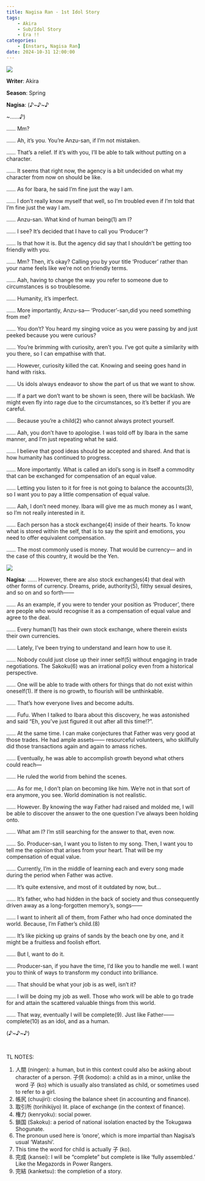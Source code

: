 ```yaml
---
title: Nagisa Ran - 1st Idol Story
tags: 
    - Akira
    - Sub/Idol Story
    - Era !!
categories: 
    - [Enstars, Nagisa Ran]
date: 2024-10-31 12:00:00
---
```

<img src="/images/SecondEra/1IdolN/ojwunjxo.png">

**Writer**: Akira

**Season**: Spring

<!-- more -->

**Nagisa**: (♪\~♪\~♪

~……♪)

…… Mm?

…… Ah, it’s you. You’re Anzu-san, if I’m not mistaken.

…… That’s a relief. If it’s with you, I’ll be able to talk without putting on a character.

…… It seems that right now, the agency is a bit undecided on what my character from now on should be like.

…… As for Ibara, he said I’m fine just the way I am.

…… I don’t really know myself that well, so I’m troubled even if I’m told that I’m fine just the way I am.

…… Anzu-san. What kind of human being(1) am I?

…… I see? It’s decided that I have to call you ‘Producer’?

…… Is that how it is. But the agency did say that I shouldn’t be getting too friendly with you.

…… Mm? Then, it’s okay? Calling you by your title ‘Producer’ rather than your name feels like we’re not on friendly terms.

…… Aah, having to change the way you refer to someone due to circumstances is so troublesome.

…… Humanity, it’s imperfect.

…… More importantly, Anzu-sa— ‘Producer’-san,did you need something from me?

…… You don’t? You heard my singing voice as you were passing by and just peeked because you were curious?

…… You’re brimming with curiosity, aren’t you. I’ve got quite a similarity with you there, so I can empathise with that.

…… However, curiosity killed the cat. Knowing and seeing goes hand in hand with risks.

…… Us idols always endeavor to show the part of us that we want to show.

…… If a part we don’t want to be shown is seen, there will be backlash. We might even fly into rage due to the circumstances, so it’s better if you are careful.

…… Because you’re a child(2) who cannot always protect yourself.

…… Aah, you don’t have to apologise. I was told off by Ibara in the same manner, and I’m just repeating what he said.

…… I believe that good ideas should be accepted and shared. And that is how humanity has continued to progress.

…… More importantly. What is called an idol’s song is in itself a commodity that can be exchanged for compensation of an equal value.

…… Letting you listen to it for free is not going to balance the accounts(3), so I want you to pay a little compensation of equal value.

…… Aah, I don’t need money. Ibara will give me as much money as I want, so I’m not really interested in it.

…… Each person has a stock exchange(4) inside of their hearts. To know what is stored within the self, that is to say the spirit and emotions, you need to offer equivalent compensation.

…… The most commonly used is money. That would be currency— and in the case of this country, it would be the Yen. 

<img src="/images/SecondEra/1IdolN/t6f7paa9.png">

**Nagisa**: …… However, there are also stock exchanges(4) that deal with other forms of currency. Dreams, pride, authority(5), filthy sexual desires, and so on and so forth—— 

…… As an example, if you were to tender your position as ‘Producer’, there are people who would recognise it as a compensation of equal value and agree to the deal.

…… Every human(1) has their own stock exchange, where therein exists their own currencies.

…… Lately, I’ve been trying to understand and learn how to use it.

…… Nobody could just close up their inner self(5) without engaging in trade negotiations. The Sakoku(6) was an irrational policy even from a historical perspective.

…… One will be able to trade with others for things that do not exist within oneself(1). If there is no growth, to flourish will be unthinkable. 

…… That’s how everyone lives and become adults.

…… Fufu. When I talked to Ibara about this discovery, he was astonished and said “Eh, you’ve just figured it out after all this time!?”.

…… At the same time. I can make conjectures that Father was very good at those trades. He had ample assets—— resourceful volunteers, who skillfully did those transactions again and again to amass riches.

…… Eventually, he was able to accomplish growth beyond what others could reach—

…… He ruled the world from behind the scenes.

…… As for me, I don’t plan on becoming like him. We’re not in that sort of era anymore, you see. World domination is not realistic.

…… However. By knowing the way Father had raised and molded me, I will be able to discover the answer to the one question I’ve always been holding onto.

…… What am I? I’m still searching for the answer to that, even now.

…… So. Producer-san, I want you to listen to my song. Then, I want you to tell me the opinion that arises from your heart. That will be my compensation of equal value.

…… Currently, I’m in the middle of learning each and every song made during the period when Father was active.

…… It’s quite extensive, and most of it outdated by now, but…

…… It’s father, who had hidden in the back of society and thus consequently driven away as a long-forgotten memory’s, songs——

…… I want to inherit all of them, from Father who had once dominated the world.  Because, I’m Father’s child.(8)

…… It’s like picking up grains of sands by the beach one by one, and it might be a fruitless and foolish effort.

…… But I, want to do it.

…… Producer-san, if you have the time, I’d like you to handle me well. I want you to think of ways to transform my conduct into brilliance.

…… That should be what your job is as well, isn’t it?

…… I will be doing my job as well. Those who work will be able to go trade for and attain the scattered valuable things from this world.

…… That way, eventually I will be complete(9). Just like Father——complete(10) as an idol, and as a human.

(♪\~♪\~♪)

<br>

TL NOTES:
<ol>
    <li>人間 (ningen): a human, but in this context could also be asking about character of a person.
    子供 (kodomo): a child as in a minor, unlike the word  子 (ko) which is usually also translated as child, or sometimes used to refer to a girl.</li>
    <li>帳尻 (chuujiri): closing the balance sheet (in accounting and finance).</li>
    <li>取引所 (torihikijyo) lit. place of exchange (in the context of finance).</li>
    <li>権力 (kenryoku):  social power.</li>
    <li>鎖国 (Sakoku): a period of national isolation enacted by the Tokugawa Shogunate.</li>
    <li>The pronoun used here is ‘onore’, which is more impartial than Nagisa’s usual ‘Watashi’.</li>
    <li>This time the word for child is actually 子 (ko).</li>
    <li>完成 (kansei): I will be “complete” but complete is like ‘fully assembled.’ Like the Megazords in Power Rangers.</li>
    <li>完結 (kanketsu): the completion of a story.</li>
</ol>